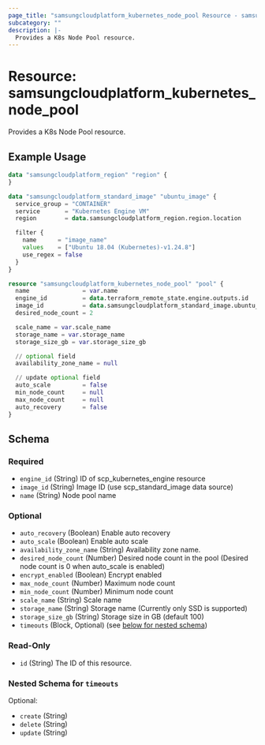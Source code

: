 ```yaml
---
page_title: "samsungcloudplatform_kubernetes_node_pool Resource - samsungcloudplatform"
subcategory: ""
description: |-
  Provides a K8s Node Pool resource.
---
```


# Resource: samsungcloudplatform_kubernetes_node_pool

Provides a K8s Node Pool resource.


## Example Usage

```terraform
data "samsungcloudplatform_region" "region" {
}

data "samsungcloudplatform_standard_image" "ubuntu_image" {
  service_group = "CONTAINER"
  service       = "Kubernetes Engine VM"
  region        = data.samsungcloudplatform_region.region.location

  filter {
    name      = "image_name"
    values    = ["Ubuntu 18.04 (Kubernetes)-v1.24.8"]
    use_regex = false
  }
}

resource "samsungcloudplatform_kubernetes_node_pool" "pool" {
  name               = var.name
  engine_id          = data.terraform_remote_state.engine.outputs.id
  image_id           = data.samsungcloudplatform_standard_image.ubuntu_image.id
  desired_node_count = 2

  scale_name = var.scale_name
  storage_name = var.storage_name
  storage_size_gb = var.storage_size_gb

  // optional field
  availability_zone_name = null

  // update optional field
  auto_scale         = false
  min_node_count     = null
  max_node_count     = null
  auto_recovery      = false
}
```

<!-- schema generated by tfplugindocs -->
## Schema

### Required

- `engine_id` (String) ID of scp_kubernetes_engine resource
- `image_id` (String) Image ID (use scp_standard_image data source)
- `name` (String) Node pool name

### Optional

- `auto_recovery` (Boolean) Enable auto recovery
- `auto_scale` (Boolean) Enable auto scale
- `availability_zone_name` (String) Availability zone name.
- `desired_node_count` (Number) Desired node count in the pool (Desired node count is 0 when auto_scale is enabled)
- `encrypt_enabled` (Boolean) Encrypt enabled
- `max_node_count` (Number) Maximum node count
- `min_node_count` (Number) Minimum node count
- `scale_name` (String) Scale name
- `storage_name` (String) Storage name (Currently only SSD is supported)
- `storage_size_gb` (String) Storage size in GB (default 100)
- `timeouts` (Block, Optional) (see [below for nested schema](#nestedblock--timeouts))

### Read-Only

- `id` (String) The ID of this resource.

<a id="nestedblock--timeouts"></a>
### Nested Schema for `timeouts`

Optional:

- `create` (String)
- `delete` (String)
- `update` (String)



